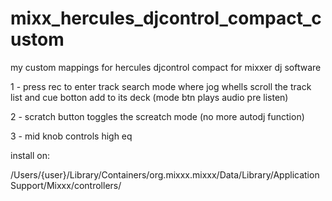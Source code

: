 # mixx_hercules_djcontrol_compact_custom
my custom mappings for hercules djcontrol compact for mixxer dj software

1 - press rec to enter track search mode where jog whells scroll the track list and cue botton add to its deck (mode btn plays audio pre listen)


2 - scratch button toggles the screatch mode (no more autodj function)


3 - mid knob controls high eq


install on:

/Users/{user}/Library/Containers/org.mixxx.mixxx/Data/Library/Application Support/Mixxx/controllers/
